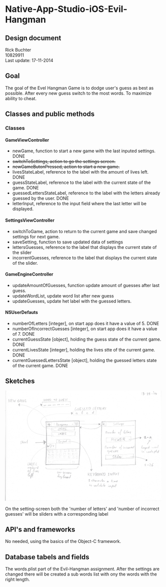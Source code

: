 Native-App-Studio-iOS-Evil-Hangman
==================================
Design document
---------------
Rick Buchter <br>
10829911 <br>
Last update: 17-11-2014


## Goal 
The goal of the Evel Hangman Game is to dodge user's guess as best as possible. 
After every new guess switch to the most words. To maximize ability to cheat. 
	
## Classes and public methods 

### Classes
#### GameViewController
- newGame, function to start a new game with the last inputed settings. DONE
- <del>switchToSettings, action to go the settings screen.</del>
- <del>newGameButonPressed, action to start a new game.</del>
- livesStateLabel, reference to the label with the amount of lives left. DONE
- guessStateLabel, reference to the label with the current state of the game. DONE
- guessedLettersStateLabel, reference to the label with the letters already guessed by the user. DONE
- letterInput, reference to the input field where the last letter will be displayed.

#### SettingsViewController
- switchToGame, action to return to the current game and save changed settings for next game. 
- saveSetting, function to save updated data of settings
- lettersGuesses, reference to the label that displays the current state of the slider
- incorrentGuesses, reference to the label that displays the current state of the slider. 

#### GameEngineController
- updateAmountOfGuesses, function update amount of guesses after last guess.
- updateWordList, update word list after new guess
- updateGuesses, update het label with the guessed letters. 

#### NSUserDefauts 
- numberOfLetters [integer], on start app does it have a value of 5. DONE
- numberOfIncorrectGuesses [integer], on start app does it have a value of 7. DONE
- currentGuessState [object], holding the guess state of the current game. DONE
- currentLivesState [integer], holding the lives stte of the current game. DONE
- currentGuessedLettersState [object], holding the guessed letters state of the current game. DONE


## Sketches 
![alt text][id]

[id]: 20141114UXopzet.jpeg "14-11-2014 UX opzet"

On the setting-screen both the 'number of letters' and 'number of incorrect guesses' will be sliders with a corresponding label 


## API's and frameworks
No needed, using the basics of the Object-C framework.

## Database tabels and fields
The words.plist part of the Evil-Hangman assignment. After the settings are changed there will be created a sub words list with ony the words with the right length. 